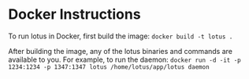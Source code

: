 # Docker Instructions

To run lotus in Docker, first build the image: `docker build -t lotus .`

After building the image, any of the lotus binaries and commands are available to you. For example, to run the daemon: `docker run -d -it -p 1234:1234 -p 1347:1347 lotus /home/lotus/app/lotus daemon`
